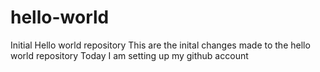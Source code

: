# hello-world
Initial Hello world repository
This are the inital changes made to the hello world repository
Today I am setting up my github account
